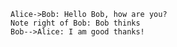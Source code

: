 











```sequence
Alice->Bob: Hello Bob, how are you?
Note right of Bob: Bob thinks
Bob-->Alice: I am good thanks!
```

